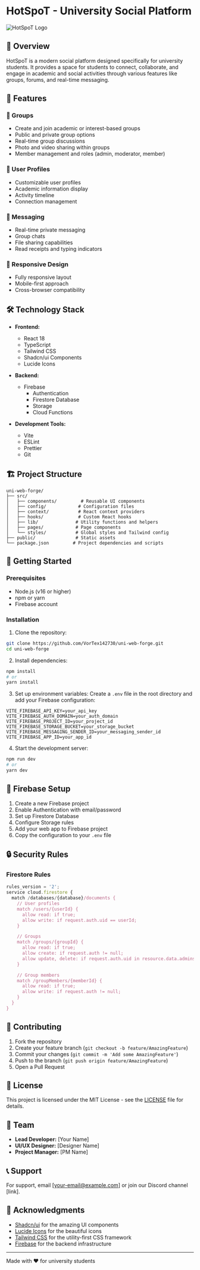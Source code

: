 # HotSpoT - University Social Platform

![HotSpoT Logo](public/logo.png)

## 🌟 Overview

HotSpoT is a modern social platform designed specifically for university students. It provides a space for students to connect, collaborate, and engage in academic and social activities through various features like groups, forums, and real-time messaging.

## 🚀 Features

### 👥 Groups

- Create and join academic or interest-based groups
- Public and private group options
- Real-time group discussions
- Photo and video sharing within groups
- Member management and roles (admin, moderator, member)

### 👤 User Profiles

- Customizable user profiles
- Academic information display
- Activity timeline
- Connection management

### 💬 Messaging

- Real-time private messaging
- Group chats
- File sharing capabilities
- Read receipts and typing indicators

### 📱 Responsive Design

- Fully responsive layout
- Mobile-first approach
- Cross-browser compatibility

## 🛠️ Technology Stack

- **Frontend:**

  - React 18
  - TypeScript
  - Tailwind CSS
  - Shadcn/ui Components
  - Lucide Icons

- **Backend:**

  - Firebase
    - Authentication
    - Firestore Database
    - Storage
    - Cloud Functions

- **Development Tools:**
  - Vite
  - ESLint
  - Prettier
  - Git

## 🏗️ Project Structure

```
uni-web-forge/
├── src/
│   ├── components/         # Reusable UI components
│   ├── config/            # Configuration files
│   ├── context/           # React context providers
│   ├── hooks/             # Custom React hooks
│   ├── lib/              # Utility functions and helpers
│   ├── pages/            # Page components
│   └── styles/           # Global styles and Tailwind config
├── public/               # Static assets
└── package.json         # Project dependencies and scripts
```

## 🚀 Getting Started

### Prerequisites

- Node.js (v16 or higher)
- npm or yarn
- Firebase account

### Installation

1. Clone the repository:

```bash
git clone https://github.com/VorTex142730/uni-web-forge.git
cd uni-web-forge
```

2. Install dependencies:

```bash
npm install
# or
yarn install
```

3. Set up environment variables:
   Create a `.env` file in the root directory and add your Firebase configuration:

```env
VITE_FIREBASE_API_KEY=your_api_key
VITE_FIREBASE_AUTH_DOMAIN=your_auth_domain
VITE_FIREBASE_PROJECT_ID=your_project_id
VITE_FIREBASE_STORAGE_BUCKET=your_storage_bucket
VITE_FIREBASE_MESSAGING_SENDER_ID=your_messaging_sender_id
VITE_FIREBASE_APP_ID=your_app_id
```

4. Start the development server:

```bash
npm run dev
# or
yarn dev
```

## 📝 Firebase Setup

1. Create a new Firebase project
2. Enable Authentication with email/password
3. Set up Firestore Database
4. Configure Storage rules
5. Add your web app to Firebase project
6. Copy the configuration to your `.env` file

## 🔒 Security Rules

### Firestore Rules

```javascript
rules_version = '2';
service cloud.firestore {
  match /databases/{database}/documents {
    // User profiles
    match /users/{userId} {
      allow read: if true;
      allow write: if request.auth.uid == userId;
    }

    // Groups
    match /groups/{groupId} {
      allow read: if true;
      allow create: if request.auth != null;
      allow update, delete: if request.auth.uid in resource.data.admins;
    }

    // Group members
    match /groupMembers/{memberId} {
      allow read: if true;
      allow write: if request.auth != null;
    }
  }
}
```

## 🤝 Contributing

1. Fork the repository
2. Create your feature branch (`git checkout -b feature/AmazingFeature`)
3. Commit your changes (`git commit -m 'Add some AmazingFeature'`)
4. Push to the branch (`git push origin feature/AmazingFeature`)
5. Open a Pull Request

## 📄 License

This project is licensed under the MIT License - see the [LICENSE](LICENSE) file for details.

## 👥 Team

- **Lead Developer:** [Your Name]
- **UI/UX Designer:** [Designer Name]
- **Project Manager:** [PM Name]

## 📞 Support

For support, email [your-email@example.com] or join our Discord channel [link].

## 🙏 Acknowledgments

- [Shadcn/ui](https://ui.shadcn.com/) for the amazing UI components
- [Lucide Icons](https://lucide.dev/) for the beautiful icons
- [Tailwind CSS](https://tailwindcss.com/) for the utility-first CSS framework
- [Firebase](https://firebase.google.com/) for the backend infrastructure

---

Made with ❤️ for university students
